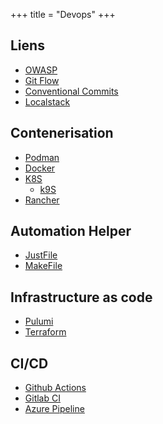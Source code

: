+++
title = "Devops"
+++

## Liens

- [OWASP](https://owasp.org/)
- [Git Flow](https://www.atlassian.com/git/tutorials/comparing-workflows/gitflow-workflow)
- [Conventional Commits](https://www.conventionalcommits.org/en/v1.0.0/)
- [Localstack](https://localstack.cloud/)

## Contenerisation

- [Podman](https://podman.io/)
- [Docker](https://www.docker.com/)
- [K8S](https://kubernetes.io/fr/)
	- [k9S](https://k9scli.io/)
- [Rancher](https://www.rancher.com/)

## Automation Helper

- [JustFile](https://just.systems/man/en/)
- [MakeFile](https://www.gnu.org/software/make/)

## Infrastructure as code

- [Pulumi](https://www.pulumi.com/docs/)
- [Terraform](https://www.terraform.io/)

## CI/CD
- [Github Actions](https://docs.github.com/fr/actions)
- [Gitlab CI](https://docs.gitlab.com/ee/ci/)
- [Azure Pipeline](https://learn.microsoft.com/fr-fr/azure/devops/pipelines/?view=azure-devops)
